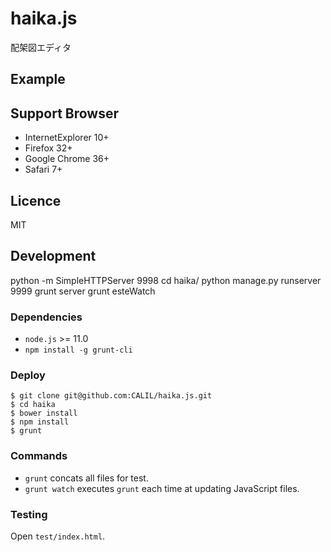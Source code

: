 haika.js
===========

配架図エディタ


## Example


## Support Browser

- InternetExplorer 10+
- Firefox 32+
- Google Chrome 36+
- Safari 7+

## Licence

MIT


## Development

python -m SimpleHTTPServer 9998
cd haika/
python manage.py runserver 9999
grunt server
grunt esteWatch

### Dependencies
- `node.js` >= 11.0
- `npm install -g grunt-cli`

### Deploy

```
$ git clone git@github.com:CALIL/haika.js.git
$ cd haika
$ bower install
$ npm install
$ grunt
```

### Commands

- `grunt` concats all files for test.
- `grunt watch` executes `grunt` each time at updating JavaScript files.


### Testing

Open `test/index.html`.
